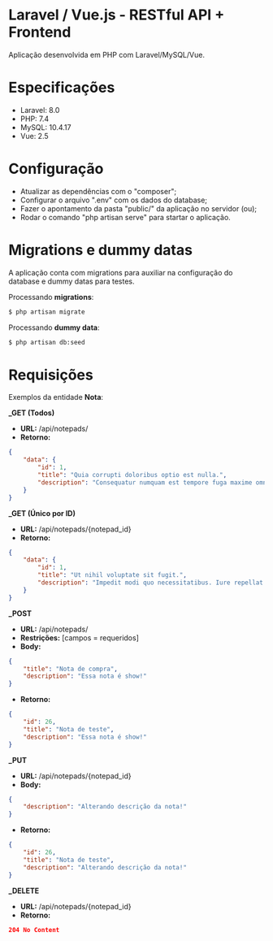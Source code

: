 # Laravel / Vue.js - RESTful API + Frontend

Aplicação desenvolvida em PHP com Laravel/MySQL/Vue.

# Especificações

  - Laravel: 8.0
  - PHP: 7.4
  - MySQL: 10.4.17
  - Vue: 2.5

# Configuração

  - Atualizar as dependências com o "composer";
  - Configurar o arquivo ".env" com os dados do database;
  - Fazer o apontamento da pasta "public/" da aplicação no servidor (ou);
  - Rodar o comando "php artisan serve" para startar o aplicação.

# Migrations e dummy datas

A aplicação conta com migrations para auxiliar na configuração do database e dummy datas para testes. 

Processando **migrations**:
```sh
$ php artisan migrate
```
Processando **dummy data**:
```sh
$ php artisan db:seed
```

# Requisições

Exemplos da entidade **Nota**:

**_GET (Todos)**

- **URL:** /api/notepads/
- **Retorno:**
```json
{
    "data": {
        "id": 1,
        "title": "Quia corrupti doloribus optio est nulla.",
        "description": "Consequatur numquam est tempore fuga maxime omnis repudiandae. Quas aut quod mollitia minus. Quod vitae cumque tempore ab. Quas quae voluptatem eveniet praesentium."
    }
}
```

**_GET (Único por ID)**

- **URL:** /api/notepads/{notepad_id}
- **Retorno:**
```json
{
    "data": {
        "id": 1,
        "title": "Ut nihil voluptate sit fugit.",
        "description": "Impedit modi quo necessitatibus. Iure repellat maiores at inventore hic ab blanditiis. Aut consequatur tenetur alias ea aliquid quos."
    }
}
```

**_POST**

- **URL:** /api/notepads/
- **Restrições:** [campos = requeridos]
- **Body:**
```json
{
	"title": "Nota de compra",
	"description": "Essa nota é show!"
}
```
- **Retorno:**
```json
{
    "id": 26,
    "title": "Nota de teste",
    "description": "Essa nota é show!"
}
```

**_PUT**

- **URL:** /api/notepads/{notepad_id}
- **Body:**
```json
{
	"description": "Alterando descrição da nota!"
}
```
- **Retorno:**
```json
{
    "id": 26,
    "title": "Nota de teste",
    "description": "Alterando descrição da nota!"
}
```

**_DELETE**

- **URL:** /api/notepads/{notepad_id}
- **Retorno:**
```json
204 No Content
```
